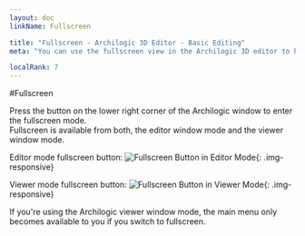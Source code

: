 ```yaml
---
layout: doc
linkName: Fullscreen

title: "Fullscreen - Archilogic 3D Editor - Basic Editing"
meta: "You can use the fullscreen view in the Archilogic 3D editor to help with your basic 3D editing of a model."

localRank: 7
---
```


#Fullscreen

Press the button on the lower right corner of the Archilogic window to enter the fullscreen mode.  
Fullscreen is available from both, the editor window mode and the viewer window mode.

Editor mode fullscreen button:
![Fullscreen Button in Editor Mode]({{site.path}}/assets/images/Basic-Fullscreen-EditorMode.jpg){: .img-responsive}

Viewer mode fullscreen button:
![Fullscreen Button in Viewer Mode]({{site.path}}/assets/images/Basic-Fullscreen-ViewerMode.jpg){: .img-responsive}

If you're using the Archilogic viewer window mode, the main menu only becomes available to you if you switch to fullscreen.
